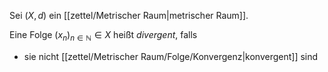 Sei $(X, d)$ ein [[zettel/Metrischer Raum|metrischer Raum]].

Eine Folge $(x_n)_{n \in \mathbb{N}} \in X$ heißt *divergent*, falls
- sie nicht [[zettel/Metrischer Raum/Folge/Konvergenz|konvergent]] sind